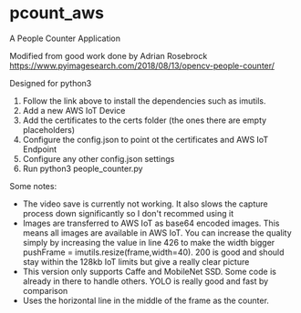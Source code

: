 # pcount_aws
A People Counter Application 

Modified from good work done by Adrian Rosebrock https://www.pyimagesearch.com/2018/08/13/opencv-people-counter/

Designed for python3

1. Follow the link above to install the dependencies such as imutils.
2. Add a new AWS IoT Device 
3. Add the certificates to the certs folder (the ones there are empty placeholders)
4. Configure the config.json to point ot the certificates and AWS IoT Endpoint
5. Configure any other config.json settings
6. Run python3 people_counter.py

Some notes:
- The video save is currently not working.  It also slows the capture process down significantly so I don't recommed using it
- Images are transferred to AWS IoT as base64 encoded images.  This means all images are available in AWS IoT.  You can increase the quality simply by increasing the value in line 426 to make the width bigger pushFrame = imutils.resize(frame,width=40). 200 is good and should stay within the 128kb IoT limits but give a really clear picture
- This version only supports Caffe and MobileNet SSD.  Some code is already in there to handle others. YOLO is really good and fast by comparison
- Uses the horizontal line in the middle of the frame as the counter. 
  
